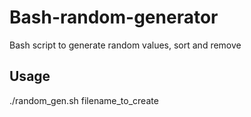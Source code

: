 # Bash-random-generator
Bash script to generate random values, sort and remove

## Usage
./random_gen.sh filename_to_create
